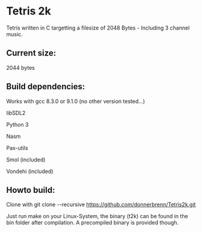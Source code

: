 # Tetris 2k

Tetris written in C targetting a filesize of 2048 Bytes - Including 3 channel music.


## Current size: 

2044 bytes


## Build dependencies:
Works with gcc 8.3.0 or 9.1.0 (no other version tested...)

libSDL2

Python 3

Nasm

Pax-utils

Smol (included)

Vondehi (included)

## Howto build:
Clone with 
git clone --recursive https://github.com/donnerbrenn/Tetris2k.git

Just run make on your Linux-System, the binary (t2k) can be found in the bin folder after compilation. A precompiled binary is provided though.
